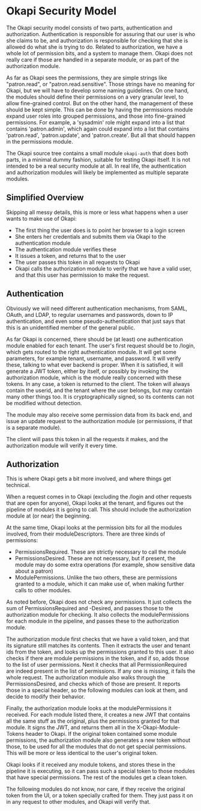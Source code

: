 # Okapi Security Model

The Okapi security model consists of two parts, authentication and authorization.
Authentication is responsible for assuring that our user is who she claims to be,
and authorization is responsible for checking that she is allowed do what she is
trying to do. Related to authorization, we have a whole lot of permission bits,
and a system to manage them. Okapi does not really care if those are handled in
a separate module, or as part of the authorization module.

As far as Okapi sees the permissions, they are simple strings like "patron.read",
or "patron.read.sensitive". Those strings have no meaning for Okapi, but we will
have to develop some naming guidelines. On one hand, the modules should define
their permissions on a very granular level, to allow fine-grained control. But
on the other hand, the management of these should be kept simple. This can be
done by having the permissions module expand user roles into grouped permissions,
and those into fine-grained permissions. For example, a 'sysadmin' role might expand
into a list that contains 'patron.admin', which again could expand into a list
that contains 'patron.read', 'patron.update', and 'patron.create'. But all that
should happen in the permissions module.

The Okapi source tree contains a small module `okapi-auth` that does both parts,
in a minimal dummy fashion, suitable for testing Okapi itself. It is not intended
to be a real security module at all. In real life, the authentication and
authorization modules will likely be implemented as multiple separate modules.

## Simplified Overview

Skipping all messy details, this is more or less what happens when a user wants
to make use of Okapi:

* The first thing the user does is to point her browser to a login screen
* She enters her credentials and submits them via Okapi to the authentication module
* The authentication module verifies these
* It issues a token, and returns that to the user
* The user passes this token in all requests to Okapi
* Okapi calls the authorization module to verify that we have a valid user, and
that this user has permission to make the request.


## Authentication

Obviously we will need different authentication mechanisms, from SAML, OAuth,
and LDAP, to regular usernames and passwords, down to IP authentication, and
even some pseudo-authentication that just says that this is an unidentified
member of the general public.

As far Okapi is concerned, there should be (at least) one authentication module
enabled for each tenant. The user's first request should be to /login, which
gets routed to the right authentication module. It will get some parameters,
for example tenant, username, and password. It will verify these, talking to
what ever backend is proper. When it is satisfied, it will generate a JWT
token, either by itself, or possibly by invoking the authorization module, which
is the module really concerned with these tokens. In any case, a token is
returned to the client. The token will always contain the userid, and the
tenant where the user belongs, but may contain many other things too. It is
cryptographically signed, so its contents can not be modified without detection.

The module may also receive some permission data from its back end, and issue
an update request to the authorization module (or permissions, if that is a
separate module).

The client will pass this token in all the requests it makes, and the authorization
module will verify it every time.


## Authorization
This is where Okapi gets a bit more involved, and where things get technical.

When a request comes in to Okapi (excluding the /login and other requests that
are open for anyone), Okapi looks at the tenant, and figures out the pipeline
of modules it is going to call. This should include the authorization module at
(or near) the beginning.

At the same time, Okapi looks at the permission bits for all the modules involved,
from their moduleDescriptors. There are three kinds of permissions:

* PermissionsRequired. These are strictly necessary to call the module
* PermissionsDesired. These are not necessary, but if present, the module may
do some extra operations (for example, show sensitive data about a patron)
* ModulePermissions. Unlike the two others, these are permissions granted to a
module, which it can make use of, when making further calls to other modules.

As noted before, Okapi does not check any permissions. It just collects the sum
of PermissionsRequired and -Desired, and passes those to the authorization module
for checking. It also collects the modulePermissions for each module in the pipeline,
and passes these to the authorization module.

The authorization module first checks that we have a valid token, and that its
signature still matches its contents. Then it extracts the user and tenant ids
from the token, and looks up the permissions granted to this user. It also checks
if there are module permissions in the token, and if so, adds those to the list
of user permissions. Next it checks that all PermissionRequired are indeed present
in the list of permissions. If any one is missing, it fails the whole request.
The authorization module also walks through the PermissionsDesired, and checks
which of those are present. It reports those in a special header, so the following
modules can look at them, and decide to modify their behavior.

Finally, the authorization module looks at the modulePermissions it received.
For each module listed there, it creates a new JWT that contains all the same
stuff as the original, plus the permissions granted for that module. It signs
the JWT, and returns them all in the X-Okapi-Module-Tokens header to Okapi. If
the original token contained some module permissions, the authorization module
also generates a new token without those, to be used for all the modules that
do not get special permissions. This will be more or less identical to the user's
original token.

Okapi looks if it received any module tokens, and stores these in the pipeline
it is executing, so it can pass such a special token to those modules that have
special permissions. The rest of the modules get a clean token.

The following modules do not know, nor care, if they receive the original token
from the UI, or a token specially crafted for them. They just pass it on in any
request to other modules, and Okapi will verify that.




